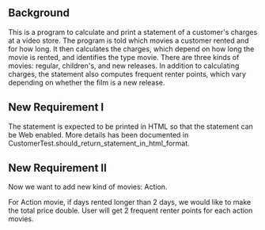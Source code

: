 ## Background
This is a program to calculate and print a statement of a customer's charges at a video store.
The program is told which movies a customer rented and for how long.
It then calculates the charges,
which depend on how long the movie is rented,
and identifies the type movie.
There are three kinds of movies: regular, children's, and new releases.
In addition to calculating charges, the statement also computes frequent renter points,
which vary depending on whether the film is a new release.

## New Requirement I
The statement is expected to be printed in HTML so that the statement can be Web enabled.
More details has been documented in CustomerTest.should_return_statement_in_html_format.

## New Requirement II
Now we want to add new kind of movies: Action.

For Action movie, if days rented longer than 2 days, we would like to make the total price double.
User will get 2 frequent renter points for each action movies. 
